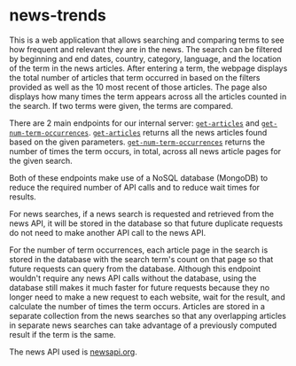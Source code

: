 # news-trends

This is a web application that allows searching and comparing terms to see how frequent and relevant they are in the news. The search can be filtered by beginning and end dates, country, category, language, and the location of the term in the news articles. After entering a term, the webpage displays the total number of articles that term occurred in based on the filters provided as well as the 10 most recent of those articles. The page also displays how many times the term appears across all the articles counted in the search. If two terms were given, the terms are compared.

There are 2 main endpoints for our internal server: [`get-articles`](https://github.com/avromi-s/news-trends/blob/1ea69fd84ef0dcf5815e9c2b7d9cc7917feeda82/main.py#L86) and [`get-num-term-occurrences`](https://github.com/avromi-s/news-trends/blob/1ea69fd84ef0dcf5815e9c2b7d9cc7917feeda82/main.py#L115). [`get-articles`](https://github.com/avromi-s/news-trends/blob/1ea69fd84ef0dcf5815e9c2b7d9cc7917feeda82/main.py#L86) returns all the news articles found based on the given parameters. [`get-num-term-occurrences`](https://github.com/avromi-s/news-trends/blob/1ea69fd84ef0dcf5815e9c2b7d9cc7917feeda82/main.py#L115) returns the number of times the term occurs, in total, across all news article pages for the given search.

Both of these endpoints make use of a NoSQL database (MongoDB) to reduce the required number of API calls and to reduce wait times for results.

For news searches, if a news search is requested and retrieved from the news API, it will be stored in the database so that future duplicate requests do not need to make another API call to the news API.

For the number of term occurrences, each article page in the search is stored in the database with the search term's count on that page so that future requests can query from the database. Although this endpoint wouldn't require any news API calls without the database, using the database still makes it much faster for future requests because they no longer need to make a new request to each website, wait for the result, and calculate the number of times the term occurs. Articles are stored in a separate collection from the news searches so that any overlapping articles in separate news searches can take advantage of a previously computed result if the term is the same.

The news API used is [newsapi.org](https://newsapi.org/).
